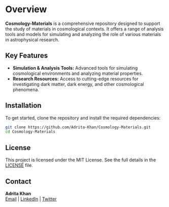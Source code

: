 # Overview

**Cosmology-Materials** is a comprehensive repository designed to support the study of materials in cosmological contexts. It offers a range of analysis tools and models for simulating and analyzing the role of various materials in astrophysical research.

## Key Features

* **Simulation & Analysis Tools:** Advanced tools for simulating cosmological environments and analyzing material properties.
* **Research Resources:** Access to cutting-edge resources for investigating dark matter, dark energy, and other cosmological phenomena.

## Installation

To get started, clone the repository and install the required dependencies:

```bash
git clone https://github.com/Adrita-Khan/Cosmology-Materials.git
cd Cosmology-Materials
```

## License

This project is licensed under the MIT License. See the full details in the [LICENSE](LICENSE) file.

## Contact

**Adrita Khan**  
[Email](mailto:adrita.khan.official@gmail.com) | [LinkedIn](https://www.linkedin.com/in/adrita-khan) | [Twitter](https://x.com/Adrita_)
